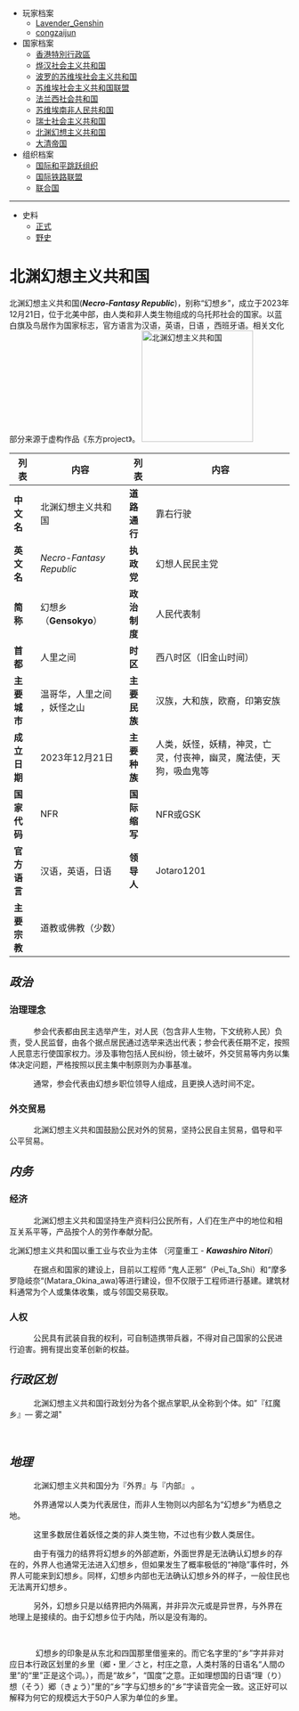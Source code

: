 - 玩家档案
  - [Lavender_Genshin](/档案馆/已归档/人物WIKI/Lavender_Genshin.md)
  - [congzaijun](/档案馆/已归档/人物WIKI/congzaijun.md) 
- 国家档案
  - [香港特別行政區](/档案馆/已归档/国家WIKI/香港特別行政區.md)
  - [烨汉社会主义共和国](/档案馆/已归档/国家WIKI/烨汉社会主义共和国.md)
  - [波罗的苏维埃社会主义共和国](/档案馆/已归档/国家WIKI/波罗的苏维埃社会主义共和国.md)
  - [苏维埃社会主义共和国联盟](/档案馆/已归档/国家WIKI/苏维埃社会主义共和国联盟.md)
  - [法兰西社会共和国](/档案馆/已归档/国家WIKI/法兰西社会共和国.md)
  - [苏维埃南非人民共和国](/档案馆/已归档/国家WIKI/苏维埃南非人民共和国.md)
  - [瑞士社会主义共和国](/档案馆/已归档/国家WIKI/瑞士社会主义共和国.md)
  - [北渊幻想主义共和国](/档案馆/已归档/国家WIKI/北渊幻想主义共和国.md)
  - [大清帝国](/档案馆/已归档/国家WIKI/大清帝国.md)
- 组织档案
  - [国际和平跳跃组织](/档案馆/已归档/同盟组织WIKI/国际和平跳跃组织.md)
  - [国际铁路联盟](/档案馆/已归档/同盟组织WIKI/国际铁路联盟.md)
  - [联合国](/档案馆/已归档/同盟组织WIKI/联合国.md)

---
- 史料
  - [正式](/档案馆/已归档/国家历史/正史.md)
  - [野史](/档案馆/已归档/国家历史/野史.md)

# 北渊幻想主义共和国<!-- {docsify-ignore-all} -->

   北渊幻想主义共和国(***Necro-Fantasy Republic***)，别称“幻想乡”，成立于2023年12月21日，位于北美中部，由人类和非人类生物组成的乌托邦社会的国家。以蓝白旗及鸟居作为国家标志，官方语言为汉语，英语，日语 ，西班牙语。相关文化部分来源于虚构作品《东方project》。
   <img src="https://img-cdn.yvmou.cn/pigo/202412161815162.jpeg" class="align-left" width="" height="200" alt="北渊幻想主义共和国" />


| 列表         | 内容                        | 列表         | 内容                                                         |
| ------------ | --------------------------- | ------------ | ------------------------------------------------------------ |
| **中文名**   | 北渊幻想主义共和国          | **道路通行** | 靠右行驶                                                     |
| **英文名**   | *Necro-Fantasy Republic*    | **执政党**   | 幻想人民民主党                                               |
| **简称**     | 幻想乡（**Gensokyo**）      | **政治制度** | 人民代表制                                                   |
| **首都**     | 人里之间                    | **时区**     | 西八时区（旧金山时间）                                       |
| **主要城市** | 温哥华，人里之间 ，妖怪之山 | **主要民族** | 汉族，大和族，欧裔，印第安族                                 |
| **成立日期** | 2023年12月21日              | **主要种族** | 人类，妖怪，妖精，神灵，亡灵，付丧神，幽灵，魔法使，天狗，吸血鬼等 |
| **国家代码** | NFR                         | **国际缩写** | NFR或GSK                                                     |
| **官方语言** | 汉语，英语，日语            | **领导人**   | Jotaro1201                                                   |
| **主要宗教** | 道教或佛教（少数）          |              |                                                              |


## *政治*

### 治理理念

   <p>&nbsp;&nbsp;&nbsp;&nbsp;&nbsp;&nbsp;&nbsp;&nbsp;&nbsp;&nbsp;&nbsp;参会代表都由民主选举产生，对人民（包含非人生物，下文统称人民）负责，受人民监督，由各个据点居民通过选举来选出代表；参会代表任期不定，按照人民意志行使国家权力。涉及事物包括人民纠纷，领土破坏，外交贸易等内务以集体决定问题，严格按照以民主集中制原则为办事基准。
     <p>&nbsp;&nbsp;&nbsp;&nbsp;&nbsp;&nbsp;&nbsp;&nbsp;&nbsp;&nbsp;&nbsp;通常，参会代表由幻想乡职位领导人组成，且更换人选时间不定。


### 外交贸易
<p>&nbsp;&nbsp;&nbsp;&nbsp;&nbsp;&nbsp;&nbsp;&nbsp;&nbsp;&nbsp;&nbsp;北渊幻想主义共和国鼓励公民对外的贸易，坚持公民自主贸易，倡导和平公平贸易。

## ***内务*** 
### 经济
<p>&nbsp;&nbsp;&nbsp;&nbsp;&nbsp;&nbsp;&nbsp;&nbsp;&nbsp;&nbsp;&nbsp;北渊幻想主义共和国坚持生产资料归公民所有，人们在生产中的地位和相互关系平等，产品按个人的劳作奉献分配。

  北渊幻想主义共和国以重工业与农业为主体  （河童重工 - ***Kawashiro Nitori***）
   <p>&nbsp;&nbsp;&nbsp;&nbsp;&nbsp;&nbsp;&nbsp;&nbsp;&nbsp;&nbsp;&nbsp;在据点和国家的建设上，目前以工程师 “鬼人正邪”（Pei_Ta_Shi）和“摩多罗隐岐奈“(Matara_Okina_awa)等进行建设，但不仅限于工程师进行基建。建筑材料通常为个人或集体收集，或与邻国交易获取。
   


### 人权

   <p>&nbsp;&nbsp;&nbsp;&nbsp;&nbsp;&nbsp;&nbsp;&nbsp;&nbsp;&nbsp;&nbsp;公民具有武装自我的权利，可自制造携带兵器，不得对自己国家的公民进行迫害。拥有提出变革创新的权益。

## *行政区划*
<p>&nbsp;&nbsp;&nbsp;&nbsp;&nbsp;&nbsp;&nbsp;&nbsp;&nbsp;&nbsp;&nbsp;北渊幻想主义共和国行政划分为各个据点掌职,从全称到个体。如”『红魔乡』— 雾之湖"

​     
## ***地理***   
<p>&nbsp;&nbsp;&nbsp;&nbsp;&nbsp;&nbsp;&nbsp;&nbsp;&nbsp;&nbsp;&nbsp;北渊幻想主义共和国分为『外界』与『内部』 。
  <p>&nbsp;&nbsp;&nbsp;&nbsp;&nbsp;&nbsp;&nbsp;&nbsp;&nbsp;&nbsp;&nbsp;外界通常以人类为代表居住，而非人生物则以内部名为“幻想乡”为栖息之地。
    <p>&nbsp;&nbsp;&nbsp;&nbsp;&nbsp;&nbsp;&nbsp;&nbsp;&nbsp;&nbsp;&nbsp;这里多数居住着妖怪之类的非人类生物，不过也有少数人类居住。
      <p>&nbsp;&nbsp;&nbsp;&nbsp;&nbsp;&nbsp;&nbsp;&nbsp;&nbsp;&nbsp;&nbsp;由于有强力的结界将幻想乡的外部遮断，外面世界是无法确认幻想乡的存在的，外界人也通常无法进入幻想乡，但如果发生了概率极低的“神隐”事件时，外界人可能来到幻想乡。同样，幻想乡内部也无法确认幻想乡外的样子，一般住民也无法离开幻想乡。
        <p>&nbsp;&nbsp;&nbsp;&nbsp;&nbsp;&nbsp;&nbsp;&nbsp;&nbsp;&nbsp;&nbsp;另外，幻想乡只是以结界把内外隔离，并非异次元或是异世界，与外界在地理上是接续的。由于幻想乡位于内陆，所以是没有海的。

​          

  <p>&nbsp;&nbsp;&nbsp;&nbsp;&nbsp;&nbsp;&nbsp;&nbsp;&nbsp;&nbsp;&nbsp; 幻想乡的印象是从东北和四国那里借鉴来的。而它名字里的“乡”字并非对应日本行政区划里的乡里（郷・里／さと，村庄之意，人类村落的日语名“人間の里”的“里”正是这个词。），而是“故乡”，“国度”之意。正如理想国的日语“理（り）想（そう）郷（きょう）”里的“乡”字与幻想乡的“乡”字读音完全一致。这正好可以解释为何它的规模远大于50户人家为单位的乡里。